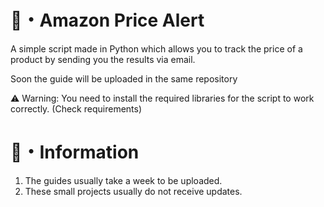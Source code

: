 # 💸・Amazon Price Alert
A simple script made in Python which allows you to track the price of a product by sending you the results via email.

Soon the guide will be uploaded in the same repository

⚠ Warning: You need to install the required libraries for the script to work correctly. (Check requirements)

# 📑・Information
1) The guides usually take a week to be uploaded.
2) These small projects usually do not receive updates.

